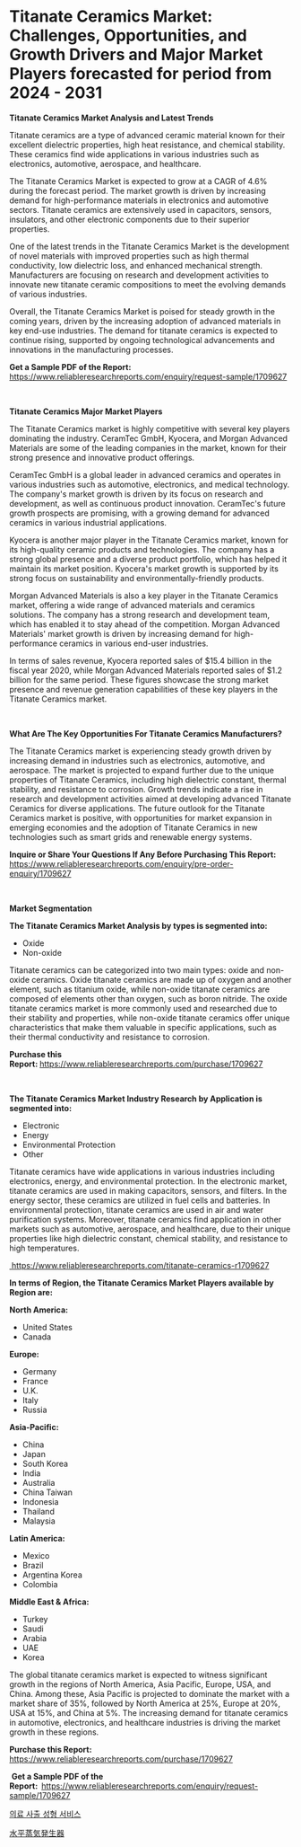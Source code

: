 <p><h1>Titanate Ceramics Market: Challenges, Opportunities, and Growth Drivers and Major Market Players forecasted for period from 2024 - 2031</h1></p><p><strong>Titanate Ceramics Market Analysis and Latest Trends</strong></p>
<p><p>Titanate ceramics are a type of advanced ceramic material known for their excellent dielectric properties, high heat resistance, and chemical stability. These ceramics find wide applications in various industries such as electronics, automotive, aerospace, and healthcare.</p><p>The Titanate Ceramics Market is expected to grow at a CAGR of 4.6% during the forecast period. The market growth is driven by increasing demand for high-performance materials in electronics and automotive sectors. Titanate ceramics are extensively used in capacitors, sensors, insulators, and other electronic components due to their superior properties.</p><p>One of the latest trends in the Titanate Ceramics Market is the development of novel materials with improved properties such as high thermal conductivity, low dielectric loss, and enhanced mechanical strength. Manufacturers are focusing on research and development activities to innovate new titanate ceramic compositions to meet the evolving demands of various industries.</p><p>Overall, the Titanate Ceramics Market is poised for steady growth in the coming years, driven by the increasing adoption of advanced materials in key end-use industries. The demand for titanate ceramics is expected to continue rising, supported by ongoing technological advancements and innovations in the manufacturing processes.</p></p>
<p><strong>Get a Sample PDF of the Report:&nbsp;</strong> <a href="https://www.reliableresearchreports.com/enquiry/request-sample/1709627">https://www.reliableresearchreports.com/enquiry/request-sample/1709627</a></p>
<p>&nbsp;</p>
<p><strong>Titanate Ceramics Major Market Players</strong></p>
<p><p>The Titanate Ceramics market is highly competitive with several key players dominating the industry. CeramTec GmbH, Kyocera, and Morgan Advanced Materials are some of the leading companies in the market, known for their strong presence and innovative product offerings.</p><p>CeramTec GmbH is a global leader in advanced ceramics and operates in various industries such as automotive, electronics, and medical technology. The company's market growth is driven by its focus on research and development, as well as continuous product innovation. CeramTec's future growth prospects are promising, with a growing demand for advanced ceramics in various industrial applications.</p><p>Kyocera is another major player in the Titanate Ceramics market, known for its high-quality ceramic products and technologies. The company has a strong global presence and a diverse product portfolio, which has helped it maintain its market position. Kyocera's market growth is supported by its strong focus on sustainability and environmentally-friendly products.</p><p>Morgan Advanced Materials is also a key player in the Titanate Ceramics market, offering a wide range of advanced materials and ceramics solutions. The company has a strong research and development team, which has enabled it to stay ahead of the competition. Morgan Advanced Materials' market growth is driven by increasing demand for high-performance ceramics in various end-user industries.</p><p>In terms of sales revenue, Kyocera reported sales of $15.4 billion in the fiscal year 2020, while Morgan Advanced Materials reported sales of $1.2 billion for the same period. These figures showcase the strong market presence and revenue generation capabilities of these key players in the Titanate Ceramics market.</p></p>
<p>&nbsp;</p>
<p><strong>What Are The Key Opportunities For Titanate Ceramics Manufacturers?</strong></p>
<p><p>The Titanate Ceramics market is experiencing steady growth driven by increasing demand in industries such as electronics, automotive, and aerospace. The market is projected to expand further due to the unique properties of Titanate Ceramics, including high dielectric constant, thermal stability, and resistance to corrosion. Growth trends indicate a rise in research and development activities aimed at developing advanced Titanate Ceramics for diverse applications. The future outlook for the Titanate Ceramics market is positive, with opportunities for market expansion in emerging economies and the adoption of Titanate Ceramics in new technologies such as smart grids and renewable energy systems.</p></p>
<p><strong>Inquire or Share Your Questions If Any Before Purchasing This Report:</strong> <a href="https://www.reliableresearchreports.com/enquiry/pre-order-enquiry/1709627">https://www.reliableresearchreports.com/enquiry/pre-order-enquiry/1709627</a></p>
<p>&nbsp;</p>
<p><strong>Market Segmentation</strong></p>
<p><strong>The Titanate Ceramics Market Analysis by types is segmented into:</strong></p>
<p><ul><li>Oxide</li><li>Non-oxide</li></ul></p>
<p><p>Titanate ceramics can be categorized into two main types: oxide and non-oxide ceramics. Oxide titanate ceramics are made up of oxygen and another element, such as titanium oxide, while non-oxide titanate ceramics are composed of elements other than oxygen, such as boron nitride. The oxide titanate ceramics market is more commonly used and researched due to their stability and properties, while non-oxide titanate ceramics offer unique characteristics that make them valuable in specific applications, such as their thermal conductivity and resistance to corrosion.</p></p>
<p><strong>Purchase this Report:&nbsp;</strong><a href="https://www.reliableresearchreports.com/purchase/1709627">https://www.reliableresearchreports.com/purchase/1709627</a></p>
<p>&nbsp;</p>
<p><strong>The Titanate Ceramics Market Industry Research by Application is segmented into:</strong></p>
<p><ul><li>Electronic</li><li>Energy</li><li>Environmental Protection</li><li>Other</li></ul></p>
<p><p>Titanate ceramics have wide applications in various industries including electronics, energy, and environmental protection. In the electronic market, titanate ceramics are used in making capacitors, sensors, and filters. In the energy sector, these ceramics are utilized in fuel cells and batteries. In environmental protection, titanate ceramics are used in air and water purification systems. Moreover, titanate ceramics find application in other markets such as automotive, aerospace, and healthcare, due to their unique properties like high dielectric constant, chemical stability, and resistance to high temperatures.</p></p>
<p><a href="https://www.reliableresearchreports.com/titanate-ceramics-r1709627">&nbsp;https://www.reliableresearchreports.com/titanate-ceramics-r1709627</a></p>
<p><strong>In terms of Region, the Titanate Ceramics Market Players available by Region are:</strong></p>
<p>
    <p> <strong> North America: </strong>
        <ul>
            <li>United States</li>
            <li>Canada</li>
        </ul>
        </p> 
    <p> <strong> Europe: </strong>
        <ul>
            <li>Germany</li>
            <li>France</li>
            <li>U.K.</li>
            <li>Italy</li>
            <li>Russia</li>
        </ul>
        </p> 
    <p> <strong> Asia-Pacific: </strong>
        <ul>
            <li>China</li>
            <li>Japan</li>
            <li>South Korea</li>
            <li>India</li>
            <li>Australia</li>
            <li>China Taiwan</li>
            <li>Indonesia</li>
            <li>Thailand</li>
            <li>Malaysia</li>
        </ul>
        </p> 
    <p> <strong> Latin America: </strong>
        <ul>
            <li>Mexico</li>
            <li>Brazil</li>
            <li>Argentina Korea</li>
            <li>Colombia</li>
        </ul>
        </p> 
    <p> <strong> Middle East & Africa: </strong>
        <ul>
            <li>Turkey</li>
            <li>Saudi</li>
            <li>Arabia</li>
            <li>UAE</li>
            <li>Korea</li>
        </ul>
    </p>
    </p>
<p><p>The global titanate ceramics market is expected to witness significant growth in the regions of North America, Asia Pacific, Europe, USA, and China. Among these, Asia Pacific is projected to dominate the market with a market share of 35%, followed by North America at 25%, Europe at 20%, USA at 15%, and China at 5%. The increasing demand for titanate ceramics in automotive, electronics, and healthcare industries is driving the market growth in these regions.</p></p>
<p><strong>Purchase this Report: </strong><a href="https://www.reliableresearchreports.com/purchase/1709627">https://www.reliableresearchreports.com/purchase/1709627</a></p>
<p>&nbsp;<strong>Get a Sample PDF of the Report:&nbsp;&nbsp;</strong><a href="https://www.reliableresearchreports.com/enquiry/request-sample/1709627">https://www.reliableresearchreports.com/enquiry/request-sample/1709627</a></p>
<p><strong></strong></p>
<p><p><a href="https://medium.com/@ralphyjames/%EC%9D%98%EB%A3%8C-%EC%A3%BC%EC%9E%85-%EC%84%B1%ED%98%95-%EC%84%9C%EB%B9%84%EC%8A%A4-%EC%8B%9C%EC%9E%A5-%EC%84%B1%EA%B3%B5%EC%A0%81%EC%9D%B8-%EB%B9%84%EC%A6%88%EB%8B%88%EC%8A%A4-%EC%A0%84%EB%9E%B5%EC%9D%98-%EC%97%B4%EC%87%A0-2031%EB%85%84%EA%B9%8C%EC%A7%80-%EC%98%88%EC%83%81-4167a2e39c99">의료 사출 성형 서비스</a></p><p><a href="https://medium.com/@kaitlensen45645/%E6%B0%B4%E5%B9%B3%E8%92%B8%E6%B0%97%E7%99%BA%E7%94%9F%E5%99%A8%E5%B8%82%E5%A0%B4%E3%83%AC%E3%83%9D%E3%83%BC%E3%83%88%E3%81%AF-%E3%81%93%E3%81%AE%E5%B8%82%E5%A0%B4%E3%81%AE%E6%9C%80%E6%96%B0%E3%81%AE%E3%83%88%E3%83%AC%E3%83%B3%E3%83%89%E3%82%84%E6%88%90%E9%95%B7%E6%A9%9F%E4%BC%9A%E3%82%92%E6%98%8E%E3%82%89%E3%81%8B%E3%81%AB%E3%81%97%E3%81%A6%E3%81%84%E3%81%BE%E3%81%99-6b90424ba0a9">水平蒸気発生器</a></p></p>
